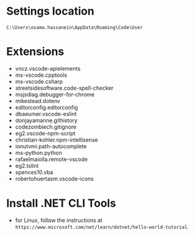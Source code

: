 # Settings location

`C:\Users\osama.hassanein\AppData\Roaming\Code\User`

# Extensions

- vncz.vscode-apielements
- ms-vscode.cpptools
- ms-vscode.csharp
- streetsidesoftware.code-spell-checker
- msjsdiag.debugger-for-chrome
- mikestead.dotenv
- editorconfig.editorconfig
- dbaeumer.vscode-eslint
- donjayamanne.githistory
- codezombiech.gitignore
- eg2.vscode-npm-script
- christian-kohler.npm-intellisense
- ionutvmi.path-autocomplete
- ms-python.python
- rafaelmaiolla.remote-vscode
- eg2.tslint
- spences10.vba
- robertohuertasm.vscode-icons

# Install .NET CLI Tools

- for Linux, follow the instructions at `https://www.microsoft.com/net/learn/dotnet/hello-world-tutorial`.
